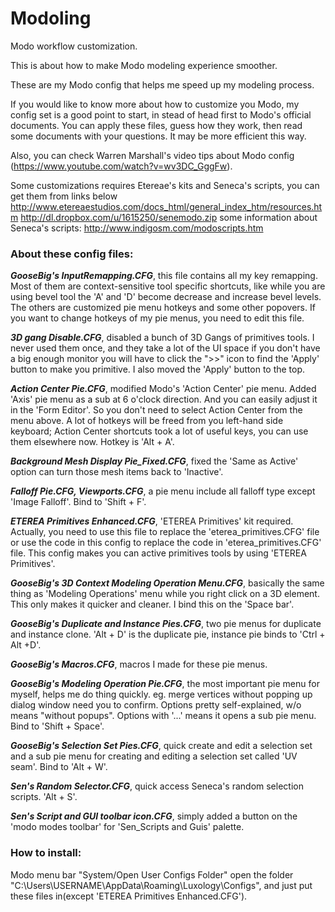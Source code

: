 # Modoling
Modo workflow customization.

This is about how to make Modo modeling experience smoother.

These are my Modo config that helps me speed up my modeling process.

If you would like to know more about how to customize you Modo, my config set is a good point to start, in stead of head first to Modo's official documents. You can apply these files, guess how they work, then read some documents with your questions. It may be more efficient this way.

Also, you can check Warren Marshall's video tips about Modo config (https://www.youtube.com/watch?v=wv3DC_GggFw).

Some customizations requires Etereae's kits and Seneca's scripts, you can get them from links below
http://www.etereaestudios.com/docs_html/general_index_htm/resources.htm
http://dl.dropbox.com/u/1615250/senemodo.zip
some information about Seneca's scripts: http://www.indigosm.com/modoscripts.htm

### **About these config files:**
**_GooseBig's InputRemapping.CFG_**, this file contains all my key remapping. Most of them are context-sensitive tool specific shortcuts, like while you are using bevel tool the 'A' and 'D' become decrease and increase bevel levels. The others are customized pie menu hotkeys and some other popovers. If you want to change hotkeys of my pie menus, you need to edit this file.

**_3D gang Disable.CFG_**, disabled a bunch of 3D Gangs of primitives tools. I never used them once, and they take a lot of the UI space if you don't have a big enough monitor you will have to click the ">>" icon to find the 'Apply' button to make you primitive. I also moved the 'Apply' button to the top.

**_Action Center Pie.CFG_**, modified Modo's 'Action Center' pie menu. Added 'Axis' pie menu as a sub at 6 o'clock direction. And you can easily adjust it in the 'Form Editor'. So you don't need to select Action Center from the menu above. A lot of hotkeys will be freed from you left-hand side keyboard; Action Center shortcuts took a lot of useful keys, you can use them elsewhere now. Hotkey is 'Alt + A'.

**_Background Mesh Display Pie_Fixed.CFG_**, fixed the 'Same as Active' option can turn those mesh items back to 'Inactive'.

**_Falloff Pie.CFG, Viewports.CFG_**, a pie menu include all falloff type except 'Image Falloff'. Bind to 'Shift + F'.

**_ETEREA Primitives Enhanced.CFG_**, 'ETEREA Primitives' kit required. Actually, you need to use this file to replace the 'eterea_primitives.CFG' file or use the code in this config to replace the code in 'eterea_primitives.CFG' file. This config makes you can active primitives tools by using 'ETEREA Primitives'.

**_GooseBig's 3D Context Modeling Operation Menu.CFG_**, basically the same thing as 'Modeling Operations' menu while you right click on a 3D element. This only makes it quicker and cleaner. I bind this on the 'Space bar'.

**_GooseBig's Duplicate and Instance Pies.CFG_**, two pie menus for duplicate and instance clone. 'Alt + D' is the duplicate pie, instance pie binds to 'Ctrl + Alt +D'.

**_GooseBig's Macros.CFG_**, macros I made for these pie menus.

**_GooseBig's Modeling Operation Pie.CFG_**, the most important pie menu for myself, helps me do thing quickly. eg. merge vertices without popping up dialog window need you to confirm. Options pretty self-explained, w/o means "without popups". Options with '...' means it opens a sub pie menu. Bind to 'Shift + Space'.

**_GooseBig's Selection Set Pies.CFG_**, quick create and edit a selection set and a sub pie menu for creating and editing a selection set called 'UV seam'. Bind to 'Alt + W'.

**_Sen's Random Selector.CFG_**, quick access Seneca's random selection scripts. 'Alt + S'.

**_Sen's Script and GUI toolbar icon.CFG_**, simply added a button on the 'modo modes toolbar' for 'Sen_Scripts and Guis' palette.

### **How to install**:
Modo menu bar "System/Open User Configs Folder" open the folder "C:\Users\USERNAME\AppData\Roaming\Luxology\Configs", and just put these files in(except 'ETEREA Primitives Enhanced.CFG').
